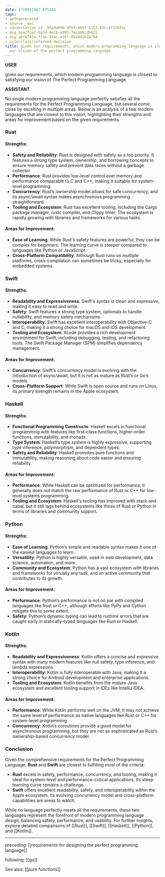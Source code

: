 ```yaml
---
date: 1719912367.875244
tags:
- autogenerated
- source__oai
- conversation_id__95a9a090-dfbf-469f-b152-83cc4f17b91c
- msg_aaa2fce7-ba3d-4ecb-a093-7eca9bcdb625
- msg_a0f6745a-ffae-454c-a35f-8b28d1b1b794
- colorclass/informed-decision
title: given our requirements, which modern programming language is closest to satisfying
  our vision of the perfect programming language
---
```


**USER**

given our requirements, which modern programming language is closest to satisfying our vision of The Perfect Programming Language


**ASSISTANT**

No single modern programming language perfectly satisfies all the requirements for the Perfect Programming Language, but several come close by excelling in multiple areas. Below is an analysis of a few modern languages that are closest to this vision, highlighting their strengths and areas for improvement based on the given requirements.

### Rust

#### Strengths:
- **Safety and Reliability**: Rust is designed with safety as a top priority. It features a strong type system, ownership, and borrowing concepts to ensure memory safety and prevent data races without a garbage collector.
- **Performance**: Rust provides low-level control over memory and performance comparable to C and C++, making it suitable for system-level programming.
- **Concurrency**: Rust’s ownership model allows for safe concurrency, and its async/await syntax makes asynchronous programming straightforward.
- **Tooling and Ecosystem**: Rust has excellent tooling, including the Cargo package manager, rustc compiler, and Clippy linter. The ecosystem is rapidly growing with libraries and frameworks for various tasks.

#### Areas for Improvement:
- **Ease of Learning**: While Rust's safety features are powerful, they can be complex for beginners. The learning curve is steeper compared to languages like Python or JavaScript.
- **Cross-Platform Compatibility**: Although Rust runs on multiple platforms, cross-compilation can sometimes be tricky, especially for embedded systems.

### Swift

#### Strengths:
- **Readability and Expressiveness**: Swift's syntax is clean and expressive, making it easy to read and write.
- **Safety**: Swift features a strong type system, optionals to handle nullability, and memory safety mechanisms.
- **Interoperability**: Swift has excellent interoperability with Objective-C and C, making it a strong choice for macOS and iOS development.
- **Tooling and Ecosystem**: Xcode provides a rich development environment for Swift, including debugging, testing, and refactoring tools. The Swift Package Manager (SPM) simplifies dependency management.

#### Areas for Improvement:
- **Concurrency**: Swift's concurrency model is evolving with the introduction of async/await, but it is not as mature as Rust’s or Go’s models.
- **Cross-Platform Support**: While Swift is open source and runs on Linux, its primary strength remains in the Apple ecosystem.

### Haskell

#### Strengths:
- **Functional Programming Constructs**: Haskell excels in functional programming with features like first-class functions, higher-order functions, immutability, and monads.
- **Type System**: Haskell’s type system is highly expressive, supporting type inference, polymorphism, and dependent types.
- **Safety and Reliability**: Haskell promotes pure functions and immutability, making reasoning about code easier and ensuring reliability.

#### Areas for Improvement:
- **Performance**: While Haskell can be optimized for performance, it generally does not match the raw performance of Rust or C++ for low-level systems programming.
- **Tooling and Ecosystem**: Haskell's tooling has improved with stack and cabal, but it still lags behind ecosystems like those of Rust or Python in terms of libraries and community support.

### Python

#### Strengths:
- **Ease of Learning**: Python’s simple and readable syntax makes it one of the easiest languages to learn.
- **Versatility**: Python is highly versatile, used in web development, data science, automation, and more.
- **Community and Ecosystem**: Python has a vast ecosystem with libraries and frameworks for virtually any task, and an active community that contributes to its growth.

#### Areas for Improvement:
- **Performance**: Python’s performance is not on par with compiled languages like Rust or C++, although efforts like PyPy and Cython mitigate this to some extent.
- **Safety**: Python’s dynamic typing can lead to runtime errors that are caught early in statically-typed languages like Rust or Haskell.

### Kotlin

#### Strengths:
- **Readability and Expressiveness**: Kotlin offers a concise and expressive syntax with many modern features like null safety, type inference, and lambda expressions.
- **Interoperability**: Kotlin is fully interoperable with Java, making it a strong choice for Android development and enterprise applications.
- **Tooling and Ecosystem**: Kotlin benefits from the mature Java ecosystem and excellent tooling support in IDEs like IntelliJ IDEA.

#### Areas for Improvement:
- **Performance**: While Kotlin performs well on the JVM, it may not achieve the same level of performance as native languages like Rust or C++ for system-level programming.
- **Concurrency**: Kotlin’s coroutines provide a good model for asynchronous programming, but they are not as sophisticated as Rust’s ownership-based concurrency model.

### Conclusion

Given the comprehensive requirements for the Perfect Programming Language, **Rust** and **Swift** are closest to fulfilling most of the criteria:

- **Rust** excels in safety, performance, concurrency, and tooling, making it ideal for system-level and performance-critical applications. Its steep learning curve remains a challenge.
- **Swift** offers excellent readability, safety, and interoperability within the Apple ecosystem. Its evolving concurrency model and cross-platform capabilities are areas to watch.

While no language perfectly meets all the requirements, these two languages represent the forefront of modern programming language design, balancing safety, performance, and usability. For further insights, explore detailed comparisons of [[Rust]], [[Swift]], [[Haskell]], [[Python]], and [[Kotlin]].


---

preceding: [[requirements for designing the perfect programming language]]  


following: [[go]]

See also: [[pure functions]]